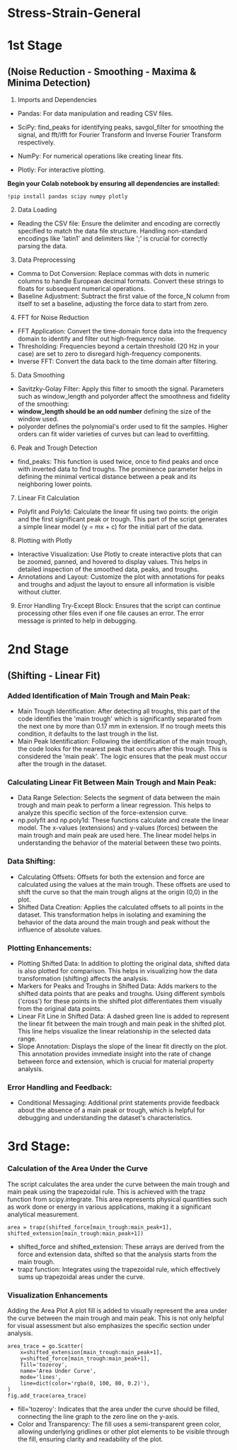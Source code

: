 # Stress-Strain-General

# 1st Stage 
## (Noise Reduction - Smoothing - Maxima & Minima Detection)

1. Imports and Dependencies

* Pandas: For data manipulation and reading CSV files.

* SciPy: find_peaks for identifying peaks, savgol_filter for smoothing the signal, and fft/ifft for Fourier Transform and Inverse Fourier Transform respectively.

* NumPy: For numerical operations like creating linear fits.

* Plotly: For interactive plotting.

**Begin your Colab notebook by ensuring all dependencies are installed:**

```
!pip install pandas scipy numpy plotly
```

2. Data Loading
* Reading the CSV file: Ensure the delimiter and encoding are correctly specified to match the data file structure. Handling non-standard encodings like 'latin1' and delimiters like ';' is crucial for correctly parsing the data.
3. Data Preprocessing
* Comma to Dot Conversion: Replace commas with dots in numeric columns to handle European decimal formats. Convert these strings to floats for subsequent numerical operations.
* Baseline Adjustment: Subtract the first value of the force_N column from itself to set a baseline, adjusting the force data to start from zero.
4. FFT for Noise Reduction
* FFT Application: Convert the time-domain force data into the frequency domain to identify and filter out high-frequency noise.
* Thresholding: Frequencies beyond a certain threshold (20 Hz in your case) are set to zero to disregard high-frequency components.
* Inverse FFT: Convert the data back to the time domain after filtering.
5. Data Smoothing
* Savitzky-Golay Filter: Apply this filter to smooth the signal. Parameters such as window_length and polyorder affect the smoothness and fidelity of the smoothing: 
* **window_length should be an odd number** defining the size of the window used.
* polyorder defines the polynomial's order used to fit the samples. Higher orders can fit wider varieties of curves but can lead to overfitting.
6. Peak and Trough Detection
* find_peaks: This function is used twice, once to find peaks and once with inverted data to find troughs. The prominence parameter helps in defining the minimal vertical distance between a peak and its neighboring lower points.
7. Linear Fit Calculation
* Polyfit and Poly1d: Calculate the linear fit using two points: the origin and the first significant peak or trough. This part of the script generates a simple linear model (y = mx + c) for the initial part of the data.
8. Plotting with Plotly
* Interactive Visualization: Use Plotly to create interactive plots that can be zoomed, panned, and hovered to display values. This helps in detailed inspection of the smoothed data, peaks, and troughs.
* Annotations and Layout: Customize the plot with annotations for peaks and troughs and adjust the layout to ensure all information is visible without clutter.
9. Error Handling
Try-Except Block: Ensures that the script can continue processing other files even if one file causes an error. The error message is printed to help in debugging.



# 2nd Stage

## (Shifting - Linear Fit)

### Added Identification of Main Trough and Main Peak:
* Main Trough Identification: After detecting all troughs, this part of the code identifies the 'main trough' which is significantly separated from the next one by more than 0.17 mm in extension. If no trough meets this condition, it defaults to the last trough in the list.
* Main Peak Identification: Following the identification of the main trough, the code looks for the nearest peak that occurs after this trough. This is considered the 'main peak'. The logic ensures that the peak must occur after the trough in the dataset.
### Calculating Linear Fit Between Main Trough and Main Peak:
* Data Range Selection: Selects the segment of data between the main trough and main peak to perform a linear regression. This helps to analyze this specific section of the force-extension curve.
* np.polyfit and np.poly1d: These functions calculate and create the linear model. The x-values (extensions) and y-values (forces) between the main trough and main peak are used here. The linear model helps in understanding the behavior of the material between these two points.
### Data Shifting:
* Calculating Offsets: Offsets for both the extension and force are calculated using the values at the main trough. These offsets are used to shift the curve so that the main trough aligns at the origin (0,0) in the plot.
* Shifted Data Creation: Applies the calculated offsets to all points in the dataset. This transformation helps in isolating and examining the behavior of the data around the main trough and peak without the influence of absolute values.
### Plotting Enhancements:
* Plotting Shifted Data: In addition to plotting the original data, shifted data is also plotted for comparison. This helps in visualizing how the data transformation (shifting) affects the analysis.
* Markers for Peaks and Troughs in Shifted Data: Adds markers to the shifted data points that are peaks and troughs. Using different symbols ('cross') for these points in the shifted plot differentiates them visually from the original data points.
* Linear Fit Line in Shifted Data: A dashed green line is added to represent the linear fit between the main trough and main peak in the shifted plot. This line helps visualize the linear relationship in the selected data range.
* Slope Annotation: Displays the slope of the linear fit directly on the plot. This annotation provides immediate insight into the rate of change between force and extension, which is crucial for material property analysis.
### Error Handling and Feedback:
* Conditional Messaging: Additional print statements provide feedback about the absence of a main peak or trough, which is helpful for debugging and understanding the dataset's characteristics.



# 3rd Stage:

### Calculation of the Area Under the Curve
The script calculates the area under the curve between the main trough and main peak using the trapezoidal rule. This is achieved with the trapz function from scipy.integrate. This area represents physical quantities such as work done or energy in various applications, making it a significant analytical measurement.



```
area = trapz(shifted_force[main_trough:main_peak+1], shifted_extension[main_trough:main_peak+1])
```

* shifted_force and shifted_extension: These arrays are derived from the force and extension data, shifted so that the analysis starts from the main trough.
* trapz function: Integrates using the trapezoidal rule, which effectively sums up trapezoidal areas under the curve.

### Visualization Enhancements

Adding the Area Plot
A plot fill is added to visually represent the area under the curve between the main trough and main peak. This is not only helpful for visual assessment but also emphasizes the specific section under analysis.



```
area_trace = go.Scatter(
    x=shifted_extension[main_trough:main_peak+1],
    y=shifted_force[main_trough:main_peak+1],
    fill='tozeroy',
    name='Area Under Curve',
    mode='lines',
    line=dict(color='rgba(0, 100, 80, 0.2)'),
)
fig.add_trace(area_trace)
```

* fill='tozeroy': Indicates that the area under the curve should be filled, connecting the line graph to the zero line on the y-axis.
* Color and Transparency: The fill uses a semi-transparent green color, allowing underlying gridlines or other plot elements to be visible through the fill, ensuring clarity and readability of the plot.



